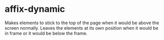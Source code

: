 # affix-dynamic
Makes elements to stick to the top of the page when it would be above the screen normally. Leaves the elements at its own position when it would be in frame or it would be below the frame.
